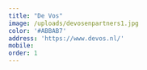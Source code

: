 ```yaml
---
title: "De Vos"
image: /uploads/devosenpartners1.jpg
color: '#ABBAB7'
address: 'https://www.devos.nl/'
mobile:
order: 1
---
```

